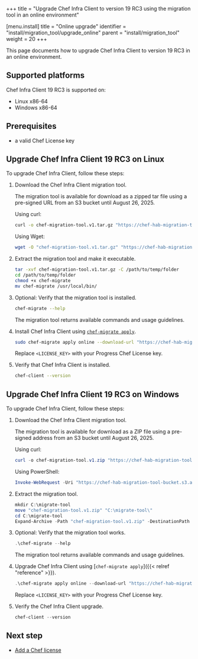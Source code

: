 +++
title = "Upgrade Chef Infra Client to version 19 RC3 using the migration tool in an online environment"

[menu.install]
title = "Online upgrade"
identifier = "install/migration_tool/upgrade_online"
parent = "install/migration_tool"
weight = 20
+++

This page documents how to upgrade Chef Infra Client to version 19 RC3 in an online environment.

## Supported platforms

Chef Infra Client 19 RC3 is supported on:

- Linux x86-64
- Windows x86-64

## Prerequisites

- a valid Chef License key

## Upgrade Chef Infra Client 19 RC3 on Linux

To upgrade Chef Infra Client, follow these steps:

1. Download the Chef Infra Client migration tool.

    The migration tool is available for download as a zipped tar file using a pre-signed URL from an S3 bucket until August 26, 2025.

    Using curl:

    ```sh
    curl -o chef-migration-tool.v1.tar.gz "https://chef-hab-migration-tool-bucket.s3.amazonaws.com/rc2_hab_pkg_chef_client/rc2_migration_tool/migration-tools_Linux_x86_64.tar.gz?AWSAccessKeyId=AKIAW4FPVFT6BIP2EQW7&Signature=hbgCCCl9r48WHDP%2FFQtNTN9pFJw%3D&Expires=1756222424"
    ```

    Using Wget:

    ```sh
    wget -O "chef-migration-tool.v1.tar.gz" "https://chef-hab-migration-tool-bucket.s3.amazonaws.com/rc2_hab_pkg_chef_client/rc2_migration_tool/migration-tools_Linux_x86_64.tar.gz?AWSAccessKeyId=AKIAW4FPVFT6BIP2EQW7&Signature=hbgCCCl9r48WHDP%2FFQtNTN9pFJw%3D&Expires=1756222424"
    ```

1. Extract the migration tool and make it executable.

    ```sh
    tar -xvf chef-migration-tool.v1.tar.gz -C /path/to/temp/folder
    cd /path/to/temp/folder
    chmod +x chef-migrate
    mv chef-migrate /usr/local/bin/
    ```

1. Optional: Verify that the migration tool is installed.

    ```sh
    chef-migrate --help
    ```

    The migration tool returns available commands and usage guidelines.

1. Install Chef Infra Client using [`chef-migrate apply`](reference).

    ```sh
    sudo chef-migrate apply online --download-url "https://chef-hab-migration-tool-bucket.s3.amazonaws.com/rc2_hab_pkg_chef_client/rc2_tar_folder/chef-chef-infra-client-19.1.rc2.tar.gz?AWSAccessKeyId=AKIAW4FPVFT6BIP2EQW7&Signature=Q91HiSIzOxffl52La8EvqSXSqWk%3D&Expires=1756222682" --license-key "<LICENSE_KEY>"
    ```

    Replace `<LICENSE_KEY>` with your Progress Chef License key.

1. Verify that Chef Infra Client is installed.

    ```sh
    chef-client --version
    ```

## Upgrade Chef Infra Client 19 RC3 on Windows

To upgrade Chef Infra Client, follow these steps:

1. Download the Chef Infra Client migration tool.

    The migration tool is available for download as a ZIP file using a pre-signed address from an S3 bucket until August 26, 2025.

    Using curl:

    ```powershell
    curl -o chef-migration-tool.v1.zip "https://chef-hab-migration-tool-bucket.s3.amazonaws.com/rc2_hab_pkg_chef_client/rc2_migration_tool/Windows/migration-tools_Windows_x86_64.zip?AWSAccessKeyId=AKIAW4FPVFT6BIP2EQW7&Signature=i5K3bQIqD35chzrTtS2uerU7ZDE%3D&Expires=1768953772"
    ```

    Using PowerShell:

    ```powershell
    Invoke-WebRequest -Uri "https://chef-hab-migration-tool-bucket.s3.amazonaws.com/rc2_hab_pkg_chef_client/rc2_migration_tool/Windows/migration-tools_Windows_x86_64.zip?AWSAccessKeyId=AKIAW4FPVFT6BIP2EQW7&Signature=i5K3bQIqD35chzrTtS2uerU7ZDE%3D&Expires=1768953772" -OutFile "chef-migration-tool.v1.zip"
    ```

1. Extract the migration tool.

    ```powershell
    mkdir C:\migrate-tool
    move "chef-migration-tool.v1.zip" "C:\migrate-tool\"
    cd C:\migrate-tool
    Expand-Archive -Path "chef-migration-tool.v1.zip" -DestinationPath "."
    ```

1. Optional: Verify that the migration tool works.

    ```powershell
    .\chef-migrate --help
    ```

    The migration tool returns available commands and usage guidelines.

1. Upgrade Chef Infra Client using [`chef-migrate apply`]({{< relref "reference" >}}).

    ```powershell
    .\chef-migrate apply online --download-url "https://chef-hab-migration-tool-bucket.s3.amazonaws.com/rc2_hab_pkg_chef_client/rc2_tar_folder/Windows/chef-chef-infra-client-19.1.rc2.windows.tar.gz?AWSAccessKeyId=AKIAW4FPVFT6BIP2EQW7&Signature=VCLjoJMbgSC%2Fkos4P%2BR2Ikm0Jww%3D&Expires=1767840014" --license-key "<LICENSE_KEY>"
    ```

    Replace `<LICENSE_KEY>` with your Progress Chef License key.

1. Verify the Chef Infra Client upgrade.

    ```powershell
    chef-client --version
    ```

## Next step

- [Add a Chef license](/license)
